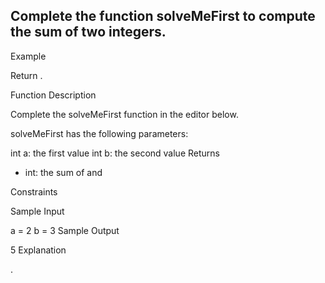 ## Complete the function solveMeFirst to compute the sum of two integers.

Example


Return .

Function Description

Complete the solveMeFirst function in the editor below.

solveMeFirst has the following parameters:

int a: the first value
int b: the second value
Returns
- int: the sum of  and 

Constraints


Sample Input

a = 2
b = 3
Sample Output

5
Explanation

.
